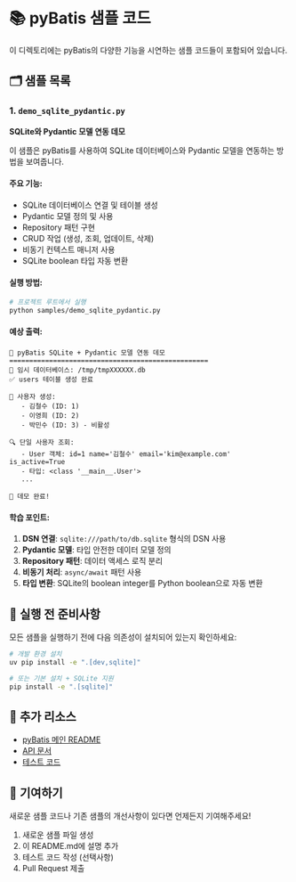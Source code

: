 # 📚 pyBatis 샘플 코드

이 디렉토리에는 pyBatis의 다양한 기능을 시연하는 샘플 코드들이 포함되어 있습니다.

## 🗂️ 샘플 목록

### 1. `demo_sqlite_pydantic.py`
**SQLite와 Pydantic 모델 연동 데모**

이 샘플은 pyBatis를 사용하여 SQLite 데이터베이스와 Pydantic 모델을 연동하는 방법을 보여줍니다.

#### 주요 기능:
- SQLite 데이터베이스 연결 및 테이블 생성
- Pydantic 모델 정의 및 사용
- Repository 패턴 구현
- CRUD 작업 (생성, 조회, 업데이트, 삭제)
- 비동기 컨텍스트 매니저 사용
- SQLite boolean 타입 자동 변환

#### 실행 방법:
```bash
# 프로젝트 루트에서 실행
python samples/demo_sqlite_pydantic.py
```

#### 예상 출력:
```
🚀 pyBatis SQLite + Pydantic 모델 연동 데모
==================================================
📁 임시 데이터베이스: /tmp/tmpXXXXXX.db
✅ users 테이블 생성 완료

📝 사용자 생성:
   - 김철수 (ID: 1)
   - 이영희 (ID: 2)
   - 박민수 (ID: 3) - 비활성

🔍 단일 사용자 조회:
   - User 객체: id=1 name='김철수' email='kim@example.com' is_active=True
   - 타입: <class '__main__.User'>
   ...

🎊 데모 완료!
```

#### 학습 포인트:
1. **DSN 연결**: `sqlite:///path/to/db.sqlite` 형식의 DSN 사용
2. **Pydantic 모델**: 타입 안전한 데이터 모델 정의
3. **Repository 패턴**: 데이터 액세스 로직 분리
4. **비동기 처리**: `async/await` 패턴 사용
5. **타입 변환**: SQLite의 boolean integer를 Python boolean으로 자동 변환

## 🚀 실행 전 준비사항

모든 샘플을 실행하기 전에 다음 의존성이 설치되어 있는지 확인하세요:

```bash
# 개발 환경 설치
uv pip install -e ".[dev,sqlite]"

# 또는 기본 설치 + SQLite 지원
pip install -e ".[sqlite]"
```

## 📖 추가 리소스

- [pyBatis 메인 README](../README.md)
- [API 문서](../src/pybatis/)
- [테스트 코드](../tests/)

## 🤝 기여하기

새로운 샘플 코드나 기존 샘플의 개선사항이 있다면 언제든지 기여해주세요!

1. 새로운 샘플 파일 생성
2. 이 README.md에 설명 추가
3. 테스트 코드 작성 (선택사항)
4. Pull Request 제출
